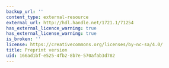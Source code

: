 ```yaml
---
backup_url: ''
content_type: external-resource
external_url: http://hdl.handle.net/1721.1/71254
has_external_licence_warning: true
has_external_license_warning: true
is_broken: ''
license: https://creativecommons.org/licenses/by-nc-sa/4.0/
title: Preprint version
uid: 166ad1bf-e525-4fb2-8b7e-570afab3d782
---
```

